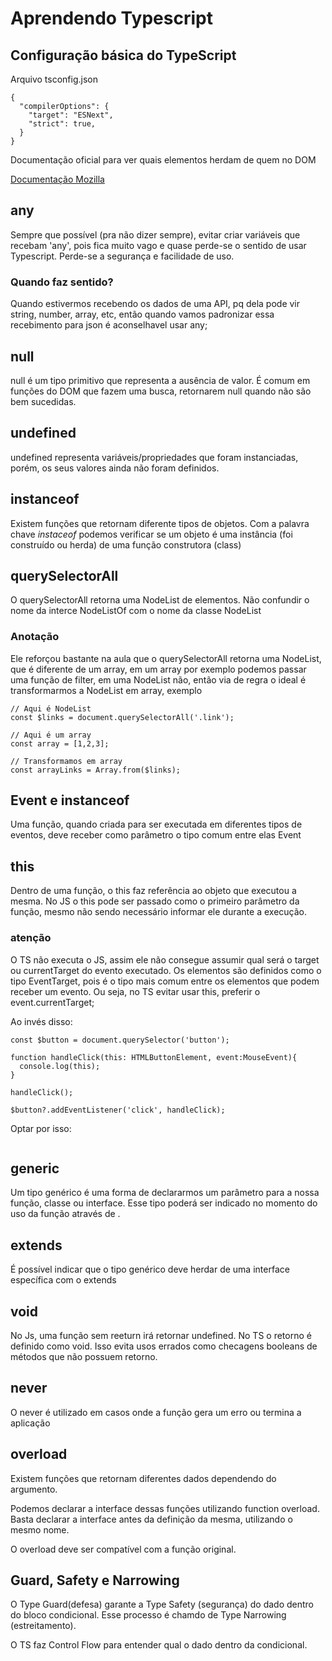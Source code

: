 # Aprendendo Typescript

## Configuração básica do TypeScript

Arquivo tsconfig.json

```
{
  "compilerOptions": {
    "target": "ESNext",
    "strict": true,
  }
}

```

Documentação oficial para ver quais elementos herdam de quem no DOM

[Documentação Mozilla](https://developer.mozilla.org/en-US/docs/Web/API)

## any

Sempre que possível (pra não dizer sempre), evitar criar variáveis que recebam 'any', pois fica muito vago e quase perde-se o sentido de usar Typescript. Perde-se a segurança e facilidade de uso.

### Quando faz sentido?

Quando estivermos recebendo os dados de uma API, pq dela pode vir string, number, array, etc, então quando vamos padronizar essa recebimento para json é aconselhavel usar any;

## null

null é um tipo primitivo que representa a ausência de valor. É comum em funções do DOM que fazem uma busca, retornarem null quando não são bem sucedidas.

## undefined

undefined representa variáveis/propriedades que foram instanciadas, porém, os seus valores ainda não foram definidos.

## instanceof

Existem funções que retornam diferente tipos de objetos. Com a palavra chave _instaceof_ podemos verificar se um objeto é uma instância (foi construído ou herda) de uma função construtora (class)

## querySelectorAll

O querySelectorAll retorna uma NodeList de elementos. Não confundir o nome da interce NodeListOf com o nome da classe NodeList

### Anotação

Ele reforçou bastante na aula que o querySelectorAll retorna uma NodeList, que é diferente de um array, em um array por exemplo podemos passar uma função de filter, em uma NodeList não, então via de regra o ideal é transformarmos a NodeList em array, exemplo

```
// Aqui é NodeList
const $links = document.querySelectorAll('.link');

// Aqui é um array
const array = [1,2,3];

// Transformamos em array
const arrayLinks = Array.from($links);
```

## Event e instanceof

Uma função, quando criada para ser executada em diferentes tipos de eventos, deve receber como parâmetro o tipo comum entre elas Event

## this

Dentro de uma função, o this faz referência ao objeto que executou a mesma. No JS o this pode ser passado como o primeiro parâmetro da função, mesmo não sendo necessário informar ele durante a execução.

### atenção

O TS não executa o JS, assim ele não consegue assumir qual será o target ou currentTarget do evento executado. Os elementos são definidos como o tipo EventTarget, pois é o tipo mais comum entre os elementos que podem receber um evento. Ou seja, no TS evitar usar this, preferir o event.currentTarget;

Ao invés disso:

```
const $button = document.querySelector('button');

function handleClick(this: HTMLButtonElement, event:MouseEvent){
  console.log(this);
}

handleClick();

$button?.addEventListener('click', handleClick);
```

Optar por isso:

```

```

## generic

Um tipo genérico é uma forma de declararmos um parâmetro para a nossa função, classe ou interface. Esse tipo poderá ser indicado no momento do uso da função através de <Tipo>.

## extends

É possível indicar que o tipo genérico deve herdar de uma interface específica com o extends

## void

No Js, uma função sem reeturn irá retornar undefined. No TS o retorno é definido como void. Isso evita usos errados como checagens booleans de métodos que não possuem retorno.

## never

O never é utilizado em casos onde a função gera um erro ou termina a aplicação

## overload

Existem funções que retornam diferentes dados dependendo do argumento.

Podemos declarar a interface dessas funções utilizando function overload. Basta declarar a interface antes da definição da mesma, utilizando o mesmo nome.

O overload deve ser compatível com a função original.

## Guard, Safety e Narrowing

O Type Guard(defesa) garante a Type Safety (segurança) do dado dentro do bloco condicional. Esse processo é chamdo de Type Narrowing (estreitamento).

O TS faz Control Flow para entender qual o dado dentro da condicional.
